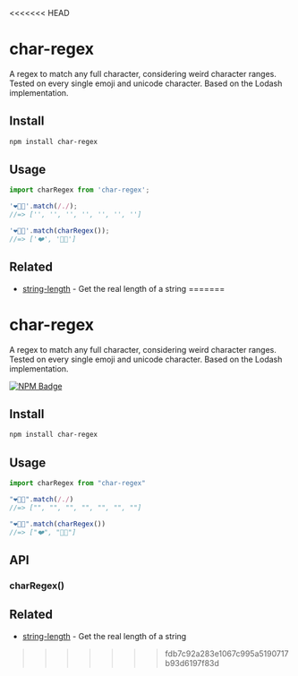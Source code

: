 <<<<<<< HEAD
# char-regex

A regex to match any full character, considering weird character ranges. Tested on every single emoji and unicode character. Based on the Lodash implementation.

## Install

```sh
npm install char-regex
```

## Usage

```js
import charRegex from 'char-regex';

'❤️👊🏽'.match(/./);
//=> ['', '', '', '', '', '', '']

'❤️👊🏽'.match(charRegex());
//=> ['❤️', '👊🏽']
```

## Related

- [string-length](https://github.com/sindresorhus/string-length) - Get the real length of a string
=======
# char-regex

A regex to match any full character, considering weird character ranges. Tested on every single emoji and unicode character. Based on the Lodash implementation.

[![NPM Badge](https://nodei.co/npm/char-regex.png)](https://npmjs.com/package/char-regex)

## Install

```sh
npm install char-regex
```

## Usage

```js
import charRegex from "char-regex"

"❤️👊🏽".match(/./)
//=> ["", "", "", "", "", "", ""]

"❤️👊🏽".match(charRegex())
//=> ["❤️", "👊🏽"]
```

## API

### charRegex()

## Related

- [string-length](https://github.com/sindresorhus/string-length) - Get the real length of a string
>>>>>>> fdb7c92a283e1067c995a5190717b93d6197f83d
